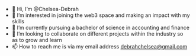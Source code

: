 - 👋 Hi, I’m @Chelsea-Debrah
- 👀 I’m interested in joining the web3 space and making an impact with my skills
- 🌱 I’m currently pursuing a bachelor of science in accounting and finance 
- 💞️ I’m looking to collaborate on different projects within the industry so as to grow and learn
- 📫 How to reach me is via my email address debrahchelsea@gmail.com
<!---
Chelsea-Debrah/Chelsea-Debrah is a ✨ special ✨ repository because its `README.md` (this file) appears on your GitHub profile.
You can click the Preview link to take a look at your changes.
--->
